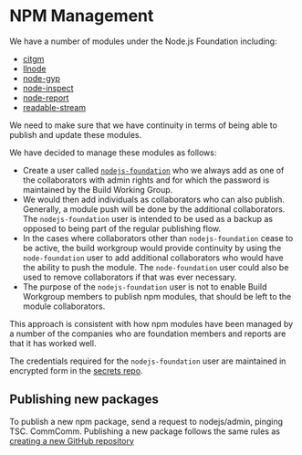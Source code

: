 # NPM Management

We have a number of modules under the Node.js Foundation including:

* [citgm](https://github.com/nodejs/citgm)
* [llnode](https://github.com/nodejs/llnode)
* [node-gyp](https://github.com/nodejs/node-gyp)
* [node-inspect](https://github.com/nodejs/node-inspect)
* [node-report](https://github.com/nodejs/node-report)
* [readable-stream](https://github.com/nodejs/readable-stream)

We need to make sure that we have continuity in terms of being able to publish
and update these modules.

We have decided to manage these modules as follows:

* Create a user called [`nodejs-foundation`][] who we always add as one of the
  collaborators with admin rights and for which the password is maintained by
  the Build Working Group.
* We would then add individuals as collaborators who can also publish.
  Generally, a module push will be done by the additional collaborators.
  The `nodejs-foundation` user is intended to be used as a backup as opposed
  to being part of the regular publishing flow.
* In the cases where collaborators other than `nodejs-foundation`
  cease to be active, the build workgroup would provide continuity by using the
  `node-foundation` user to add additional collaborators who would have the
  ability to push the module. The `node-foundation` user could also be used to
  remove collaborators if that was ever necessary.
* The purpose of the `nodejs-foundation` user is not to enable Build
  Workgroup members to publish npm modules, that should be left to the
  module collaborators.

This approach is consistent with how npm modules have been managed by a number
of the companies who are foundation members and reports are that it has worked
well.

The credentials required for the `nodejs-foundation` user are maintained in
encrypted form in the [secrets repo][].

## Publishing new packages

To publish a new npm package, send a request to nodejs/admin, pinging TSC.
CommComm. Publishing a new package follows the same rules as 
[creating a new GitHub repository][]

[`nodejs-foundation`]: https://www.npmjs.com/~nodejs-foundation
[secrets repo]: https://github.com/nodejs-private/secrets/blob/master/build/test/test_logins.md
[creating a new GitHub repository]: https://github.com/nodejs/admin/blob/master/GITHUB_ORG_MANAGEMENT_POLICY.md#repositories
